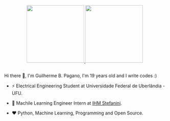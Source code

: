 
<div align="center">
  <a href="https://github.com/gbPagano">
      <img height="180em" src="https://github-readme-stats.vercel.app/api?username=gbpagano&show_icons=true&theme=dracula&hide_border=true&count_private=true"/>
      <img height="180em" src="https://github-readme-stats.vercel.app/api/top-langs/?username=gbpagano&layout=compact&theme=dracula&hide_border=true&langs_count=8"/>
  </a>
</div>

##
  
Hi there 👋,  I'm Guilherme B. Pagano, I'm 19 years old and I write codes :)


- ⚡ Electrical Engineering Student at Universidade Federal de Uberlândia - UFU.

- 💼 Machile Learning Engineer Intern at [IHM Stefanini](https://www.ihm.com.br/).

- ❤️ Python, Machine Learning, Programming and Open Source.
